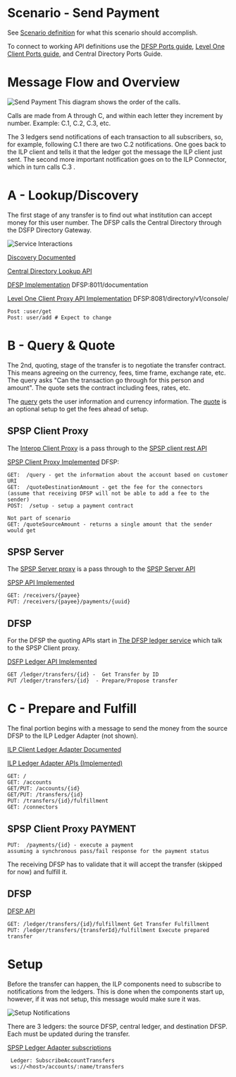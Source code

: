 # Scenario - Send Payment
See [Scenario definition](https://github.com/LevelOneProject/Docs/wiki/L1P-Scenarios#send-money-to-anyone) for what this scenario should accomplish.

To connect to working API definitions use the [DFSP Ports guide](../../DFSP#default-ports), [Level One Client Ports guide](../Ports.md), and Central Directory Ports Guide.

# Message Flow and Overview
![Send Payment](./Send%20Payment%20Via%20SPSP.png)
This diagram shows the order of the calls.

Calls are made from A through C, and within each letter they increment by number. Example: C.1, C.2, C.3, etc.

The 3 ledgers send notifications of each transaction to all subscribers, so, for example, following C.1 there are two C.2 notifications. One goes back to the ILP client and tells it that the ledger got the message the ILP client just sent. The second more important notification goes on to the ILP Connector, which in turn calls C.3 .

# A - Lookup/Discovery
The first stage of any transfer is to find out what institution can accept money for this user number. The DFSP calls the Central Directory through the DSFP Directory Gateway.

![Service Interactions](./Lookup%20Recipient%20Details.png)

[Discovery Documented](https://github.com/LevelOneProject/Docs/blob/ccf08b20affc06bde8f587446fa0abf1975f3999/Discovery.md)

[Central Directory Lookup API](https://github.com/LevelOneProject/central-directory/blob/master/central-directory-documentation.md)

[DFSP Implementation](http://ec2-35-166-189-14.us-west-2.compute.amazonaws.com:8011/documentation) DFSP:8011/documentation

[Level One Client Proxy API Implementation](http://ec2-35-166-189-14.us-west-2.compute.amazonaws.com:8081/directory/v1/console/) DFSP:8081/directory/v1/console/

    Post :user/get
    Post: user/add # Expect to change

# B - Query & Quote
The 2nd, quoting, stage of the transfer is to negotiate the transfer contract. This means agreeing on the currency, fees, time frame, exchange rate, etc. The query asks "Can the transaction go through for this person and amount". The quote sets the contract including fees, rates, etc.

The [query](https://github.com/LevelOneProject/ilp-spsp-client-rest#get-v1query) gets the user information and currency information. The [quote](https://github.com/LevelOneProject/ilp-spsp-client-rest#get-v1quotesourceamount) is an optional setup to get the fees ahead of setup.

## SPSP Client Proxy
The [Interop Client Proxy](https://github.com/LevelOneProject/interop-spsp-clientproxy) is a pass through to the [SPSP client rest API](https://github.com/LevelOneProject/ilp-spsp-client-rest/blob/master/README.md)

[SPSP Client Proxy Implemented](http://ec2-35-166-189-14.us-west-2.compute.amazonaws.com:8081/spsp/client/v1/console/) DFSP:

    GET:  /query - get the information about the account based on customer URI
    GET:  /quoteDestinationAmount - get the fee for the connectors
    (assume that receiving DFSP will not be able to add a fee to the sender)
    POST:  /setup - setup a payment contract

    Not part of scenario
    GET: /quoteSourceAmount - returns a single amount that the sender would get

## SPSP Server
The [SPSP Server proxy](https://github.com/LevelOneProject/interop-spsp-backend-services) is a pass through to the [SPSP Server API](https://github.com/LevelOneProject/ilp-spsp-server)

[SPSP API Implemented](http://ec2-35-166-189-14.us-west-2.compute.amazonaws.com:8081/spsp/backend/v1/console/)

    GET: /receivers/{payee}   
    PUT: /receivers/{payee}/payments/{uuid}   

## DFSP
For the DFSP the quoting APIs start in [The DFSP ledger service](./DFSP) which talk to the SPSP Client proxy.

[DSFP Ledger API Implemented](http://ec2-35-166-189-14.us-west-2.compute.amazonaws.com:8014/documentation#/)

    GET /ledger/transfers/{id} -  Get Transfer by ID  
    PUT /ledger/transfers/{id}  - Prepare/Propose transfer

# C - Prepare and Fulfill
The final portion begins with a message to send the money from the source DFSP to the ILP Ledger Adapter (not shown).

[ILP Client Ledger Adapter Documented](./ILP/ledger-adapter.md)

[ILP Ledger Adapter APIs (Implemented)](http://ec2-35-166-189-14.us-west-2.compute.amazonaws.com:8081/ilp/ledger/v1/console/)

    GET: /   
    GET: /accounts   
    GET/PUT: /accounts/{id}   
    GET/PUT: /transfers/{id}   
    PUT: /transfers/{id}/fulfillment   
    GET: /connectors   

## SPSP Client Proxy PAYMENT
    PUT:  /payments/{id} - execute a payment
    assuming a synchronous pass/fail response for the payment status

The receiving DFSP has to validate that it will accept the transfer (skipped for now) and fulfill it.
## DFSP

[DFSP API](http://ec2-35-166-189-14.us-west-2.compute.amazonaws.com:8014/documentation#/)

    GET: /ledger/transfers/{id}/fulfillment Get Transfer Fulfillment   
    PUT: /ledger/transfers/{transferId}/fulfillment Execute prepared transfer


# Setup
Before the transfer can happen, the ILP components need to subscribe to notifications from the ledgers. This is done when the components start up, however, if it was not setup, this message would make sure it was.

![Setup Notifications](./Setup%20Notifications.png)

There are 3 ledgers: the source DFSP, central ledger, and destination DFSP. Each must be updated during the transfer.

[SPSP Ledger Adapter subscriptions](./ILP/ledger-adapter.md#subscribe-to-account-transfers)

     Ledger: SubscribeAccountTransfers  
     ws://<host>/accounts/:name/transfers  
